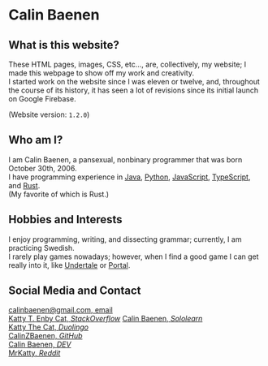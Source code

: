 # Calin Baenen



## What is this website?

These HTML pages, images, CSS, etc..., are, collectively, my website; I made this webpage to show off my work and creativity.  
I started work on the website since I was eleven or twelve, and, throughout the course of its history, it has seen a lot of revisions since its initial launch on Google Firebase.

(Website version: `1.2.0`)


## Who am I?

I am Calin Baenen, a pansexual, nonbinary programmer that was born October 30th, 2006.  
I have programming experience in [Java](https://en.wikipedia.org/wiki/Java_(programming_language)), [Python](https://en.wikipedia.org/wiki/Python_(programming_language)), [JavaScript](https://en.wikipedia.org/wiki/JavaScript), [TypeScript](https://en.wikipedia.org/wiki/TypeScript), and [Rust](https://en.wikipedia.org/wiki/Rust_(programming_language)).  
    (My favorite of which is Rust.)


## Hobbies and Interests

I enjoy programming, writing, and dissecting grammar; currently, I am practicing Swedish.  
I rarely play games nowadays; however, when I find a good game I can get really into it, like [Undertale](https://undertale.com/) or [Portal](https://store.steampowered.com/app/400/Portal/).


## Social Media and Contact

[calinbaenen@gmail.com, email](mailto:calinbaenen@gmail.com)  
[Katty T. Enby Cat, *StackOverflow*](https://stackoverflow.com/users/10963964/katty-t-enby-cat)
[Calin Baenen, *Sololearn*](https://www.sololearn.com/profile/10522950)  
[Katty The Cat, *Duolingo*](https://www.duolingo.com/profile/CalinTheCatboy)  
[CalinZBaenen, *GitHub*](https://github.com/CalinZBaenen)  
[Calin Baenen, *DEV*](https://dev.to/baenencalin)  
[MrKatty, *Reddit*](https://www.reddit.com/user/MrKatty)